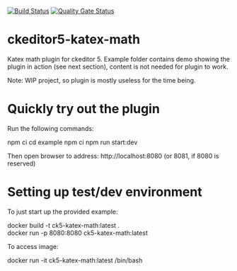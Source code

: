 [![Build Status](https://travis-ci.org/McFizh/ckeditor5-katex-math.svg?branch=master)](https://travis-ci.org/McFizh/ckeditor5-katex-math)
[![Quality Gate Status](https://sonarcloud.io/api/project_badges/measure?project=ckeditor5-katex-math&metric=alert_status)](https://sonarcloud.io/dashboard?id=ckeditor5-katex-math)

# ckeditor5-katex-math

Katex math plugin for ckeditor 5. Example folder contains demo showing the plugin in action (see next section), content is not needed for plugin to work.

Note: WIP project, so plugin is mostly useless for the time being.

# Quickly try out the plugin

Run the following commands:

npm ci
cd example
npm ci
npm run start:dev

Then open browser to address: http://localhost:8080  (or 8081, if 8080 is reserved)

# Setting up test/dev environment

To just start up the provided example:

docker build -t ck5-katex-math:latest .\
docker run -p 8080:8080 ck5-katex-math:latest

To access image:

docker run -it ck5-katex-math:latest /bin/bash
